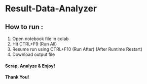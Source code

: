 # Result-Data-Analyzer

## How to run :

1) Open notebook file in colab
2) Hit CTRL+F9 (Run All)
3) Resume run using CTRL+F10 (Run After) (After Runtime Restart)
4) Download output file

#### Scrap, Analyze & Enjoy!

#### Thank You!
